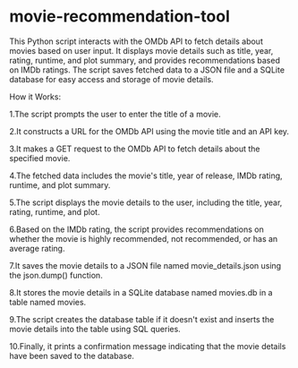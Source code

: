 # movie-recommendation-tool
This Python script interacts with the OMDb API to fetch details about movies based on user input. It displays movie details such as title, year, rating, runtime, and plot summary, and provides recommendations based on IMDb ratings. The script saves fetched data to a JSON file and a SQLite database for easy access and storage of movie details.

How it Works:


1.The script prompts the user to enter the title of a movie.

2.It constructs a URL for the OMDb API using the movie title and an API key.

3.It makes a GET request to the OMDb API to fetch details about the specified movie.

4.The fetched data includes the movie's title, year of release, IMDb rating, runtime, and plot summary.

5.The script displays the movie details to the user, including the title, year, rating, runtime, and plot.

6.Based on the IMDb rating, the script provides recommendations on whether the movie is highly recommended, not recommended, or has an average rating.

7.It saves the movie details to a JSON file named movie_details.json using the json.dump() function.

8.It stores the movie details in a SQLite database named movies.db in a table named movies.

9.The script creates the database table if it doesn't exist and inserts the movie details into the table using SQL queries.

10.Finally, it prints a confirmation message indicating that the movie details have been saved to the database.
